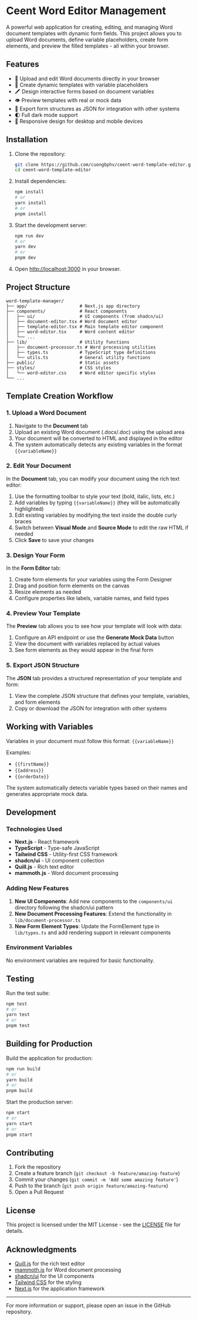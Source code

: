 # Ceent Word Editor Management

A powerful web application for creating, editing, and managing Word document templates with dynamic form fields. This project allows you to upload Word documents, define variable placeholders, create form elements, and preview the filled templates - all within your browser.

## Features

- 📄 Upload and edit Word documents directly in your browser
- 🔄 Create dynamic templates with variable placeholders
- 🖍️ Design interactive forms based on document variables
- 👁️ Preview templates with real or mock data
- 🧩 Export form structures as JSON for integration with other systems
- 🌓 Full dark mode support
- 📱 Responsive design for desktop and mobile devices

## Installation

1. Clone the repository:
   ```bash
   git clone https://github.com/cuongbphv/ceent-word-template-editor.git
   cd ceent-word-template-editor
   ```

2. Install dependencies:
   ```bash
   npm install
   # or
   yarn install
   # or
   pnpm install
   ```

3. Start the development server:
   ```bash
   npm run dev
   # or
   yarn dev
   # or
   pnpm dev
   ```

4. Open [http://localhost:3000](http://localhost:3000) in your browser.

## Project Structure

```
word-template-manager/
├── app/                    # Next.js app directory
├── components/             # React components
│   ├── ui/                 # UI components (from shadcn/ui)
│   ├── document-editor.tsx # Word document editor
│   ├── template-editor.tsx # Main template editor component
│   ├── word-editor.tsx     # Word content editor
│   └── ...
├── lib/                    # Utility functions
│   ├── document-processor.ts # Word processing utilities
│   ├── types.ts            # TypeScript type definitions
│   └── utils.ts            # General utility functions
├── public/                 # Static assets
├── styles/                 # CSS styles
│   └── word-editor.css     # Word editor specific styles
└── ...
```

## Template Creation Workflow

### 1. Upload a Word Document

1. Navigate to the **Document** tab
2. Upload an existing Word document (.docx/.doc) using the upload area
3. Your document will be converted to HTML and displayed in the editor
4. The system automatically detects any existing variables in the format `{{variableName}}`

### 2. Edit Your Document

In the **Document** tab, you can modify your document using the rich text editor:

1. Use the formatting toolbar to style your text (bold, italic, lists, etc.)
2. Add variables by typing `{{variableName}}` (they will be automatically highlighted)
3. Edit existing variables by modifying the text inside the double curly braces
4. Switch between **Visual Mode** and **Source Mode** to edit the raw HTML if needed
5. Click **Save** to save your changes

### 3. Design Your Form

In the **Form Editor** tab:

1. Create form elements for your variables using the Form Designer
2. Drag and position form elements on the canvas
3. Resize elements as needed
4. Configure properties like labels, variable names, and field types

### 4. Preview Your Template

The **Preview** tab allows you to see how your template will look with data:

1. Configure an API endpoint or use the **Generate Mock Data** button
2. View the document with variables replaced by actual values
3. See form elements as they would appear in the final form

### 5. Export JSON Structure

The **JSON** tab provides a structured representation of your template and form:

1. View the complete JSON structure that defines your template, variables, and form elements
2. Copy or download the JSON for integration with other systems

## Working with Variables

Variables in your document must follow this format: `{{variableName}}`

Examples:
- `{{firstName}}`
- `{{address}}`
- `{{orderDate}}`

The system automatically detects variable types based on their names and generates appropriate mock data.

## Development

### Technologies Used

- **Next.js** - React framework
- **TypeScript** - Type-safe JavaScript
- **Tailwind CSS** - Utility-first CSS framework
- **shadcn/ui** - UI component collection
- **Quill.js** - Rich text editor
- **mammoth.js** - Word document processing

### Adding New Features

1. **New UI Components**: Add new components to the `components/ui` directory following the shadcn/ui pattern
2. **New Document Processing Features**: Extend the functionality in `lib/document-processor.ts`
3. **New Form Element Types**: Update the FormElement type in `lib/types.ts` and add rendering support in relevant components

### Environment Variables

No environment variables are required for basic functionality.

## Testing

Run the test suite:

```bash
npm test
# or
yarn test
# or
pnpm test
```

## Building for Production

Build the application for production:

```bash
npm run build
# or
yarn build
# or
pnpm build
```

Start the production server:

```bash
npm start
# or
yarn start
# or
pnpm start
```

## Contributing

1. Fork the repository
2. Create a feature branch (`git checkout -b feature/amazing-feature`)
3. Commit your changes (`git commit -m 'Add some amazing feature'`)
4. Push to the branch (`git push origin feature/amazing-feature`)
5. Open a Pull Request

## License

This project is licensed under the MIT License - see the [LICENSE](LICENSE) file for details.

## Acknowledgments

- [Quill.js](https://quilljs.com/) for the rich text editor
- [mammoth.js](https://github.com/mwilliamson/mammoth.js) for Word document processing
- [shadcn/ui](https://ui.shadcn.com/) for the UI components
- [Tailwind CSS](https://tailwindcss.com/) for the styling
- [Next.js](https://nextjs.org/) for the application framework

---

For more information or support, please open an issue in the GitHub repository.
